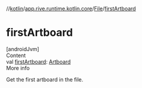//[kotlin](../../../index.md)/[app.rive.runtime.kotlin.core](../index.md)/[File](index.md)/[firstArtboard](first-artboard.md)



# firstArtboard  
[androidJvm]  
Content  
val [firstArtboard](first-artboard.md): [Artboard](../-artboard/index.md)  
More info  


Get the first artboard in the file.

  



